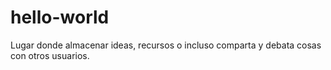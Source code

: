 # hello-world
Lugar donde almacenar ideas, recursos o incluso comparta y debata cosas con otros usuarios.
